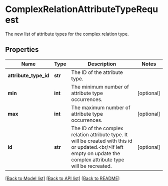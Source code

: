 # ComplexRelationAttributeTypeRequest

The new list of attribute types for the complex relation type.
## Properties
Name | Type | Description | Notes
------------ | ------------- | ------------- | -------------
**attribute_type_id** | **str** | The ID of the attribute type. | 
**min** | **int** | The minimum number of attribute type occurrences. | [optional] 
**max** | **int** | The maximum number of attribute type occurrences. | [optional] 
**id** | **str** | The ID of the complex relation attribute type. It will be created with this id or updated.&lt;br/&gt;If left empty on update the complex attribute type will be recreated. | [optional] 

[[Back to Model list]](../README.md#documentation-for-models) [[Back to API list]](../README.md#documentation-for-api-endpoints) [[Back to README]](../README.md)


